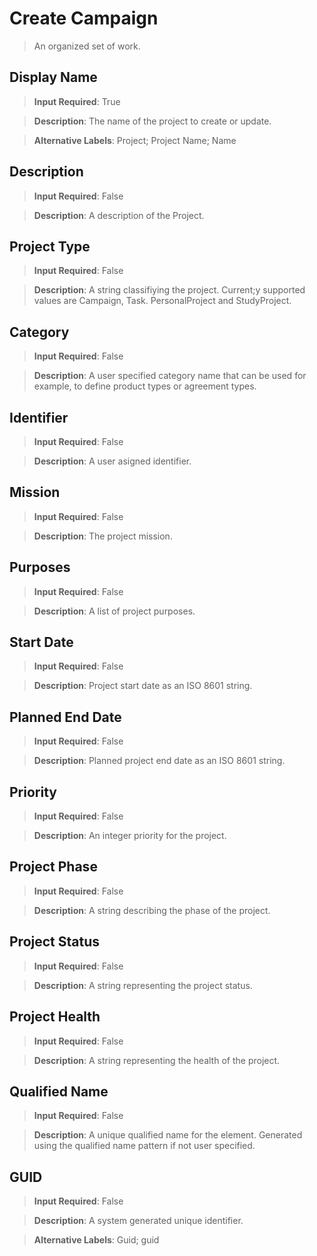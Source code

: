 # Create Campaign
>	An organized set of work.

## Display Name
>	**Input Required**: True

>	**Description**: The name of the project to create or update.

>	**Alternative Labels**: Project; Project Name; Name


## Description
>	**Input Required**: False

>	**Description**: A description of the Project.


## Project Type
>	**Input Required**: False

>	**Description**: A string classifiying the project. Current;y supported values are Campaign, Task. PersonalProject and StudyProject.


## Category
>	**Input Required**: False

>	**Description**: A user specified category name that can be used for example, to define product types or agreement types.


## Identifier
>	**Input Required**: False

>	**Description**: A user asigned identifier.


## Mission
>	**Input Required**: False

>	**Description**: The project mission.


## Purposes
>	**Input Required**: False

>	**Description**: A list of  project purposes.


## Start Date
>	**Input Required**: False

>	**Description**: Project start date as an ISO 8601 string.


## Planned End Date
>	**Input Required**: False

>	**Description**: Planned project end date as an ISO 8601 string.


## Priority
>	**Input Required**: False

>	**Description**: An integer priority for the project.


## Project Phase
>	**Input Required**: False

>	**Description**: A string describing the phase of the project.


## Project Status
>	**Input Required**: False

>	**Description**: A string representing the project status.


## Project Health
>	**Input Required**: False

>	**Description**: A string representing the health of the project.


## Qualified Name
>	**Input Required**: False

>	**Description**: A unique qualified name for the element. Generated using the qualified name pattern  if not user specified.


## GUID
>	**Input Required**: False

>	**Description**: A system generated unique identifier.

>	**Alternative Labels**: Guid; guid

